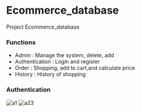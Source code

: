 # Ecommerce_database
Project Ecommerce_database

### Functions
- Admin : Manage the system, delete, add 
- Authentication : Login and register
- Order : Shopping, add to cart,and calculate price
- History : History of shopping 


### Authentication
![a1](https://user-images.githubusercontent.com/71135805/213910341-487c74ce-3719-4879-a1fa-62a7d666a595.png)
![a23](https://user-images.githubusercontent.com/71135805/213910343-da11d813-3d27-49ab-9479-02d2ddf023af.png)









